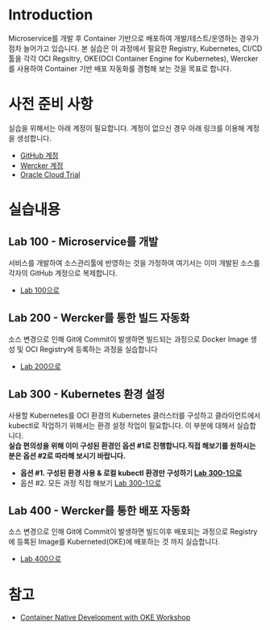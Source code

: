 ﻿# Introduction

Microservice를 개발 후 Container 기반으로 배포하여 개발/테스트/운영하는 경우가 점차 늘어가고 있습니다. 본 실습은 이 과정에서 필요한 Registry, Kubernetes, CI/CD 툴을 각각 OCI Regsitry, OKE(OCI Container Engine for Kubernetes), Wercker를 사용하여 Container 기반 배포 자동화를 경험해 보는 것을 목표로 합니다.


# 사전 준비 사항 

실습을 위해서는 아래 계정이 필요합니다. 계정이 없으신 경우 아래 링크를 이용해 계정을 생성합니다.

  - [GitHub 계정](https://github.com/join)
  - [Wercker 계정](https://app.wercker.com)
  - [Oracle Cloud Trial](https://cloud.oracle.com)


# 실습내용

## Lab 100 - Microservice를 개발
서비스를 개발하여 소스관리툴에 반영하는 것을 가정하여 여기서는 이미 개발된 소스를 각자의 GitHub 계정으로 복제합니다.

  - [Lab 100으로](Lab100.md)


## Lab 200 - Wercker를 통한 빌드 자동화
소스 변경으로 인해 Git에 Commit이 발생하면 빌드되는 과정으로 Docker Image 생성 및 OCI Registry에  등록하는 과정을 실습합니다

  - [Lab 200으로](Lab200.md)


## Lab 300 - Kubernetes 환경 설정
사용할 Kubernetes를 OCI 환경의 Kubernetes 클러스터를 구성하고 클라이언트에서 kubectl로 작업하기 위해서는 환경 설정 작업이 필요합니다. 이 부분에 대해서 실습합니다.<br>
**실습 편의성을 위해 이미 구성된 환경인 옵션 #1로 진행합니다.직접 해보기를 원하시는 분은 옵션 #2로 따라해 보시기 바랍니다.**

  - **옵션 #1. 구성된 환경 사용 & 로컬 kubectl 환경만 구성하기 [Lab 300-1으로](Lab300-1.md)**
  - 옵션 #2. 모든 과정 직접 해보기 [Lab 300-1으로](Lab300-2.md)  


## Lab 400 - Wercker를 통한 배포 자동화
소스 변경으로 인해 Git에 Commit이 발생하면 빌드이후 배포되는 과정으로 Registry에 등록된 Image를 Kuberneted(OKE)에 배포하는 것 까지 실습합니다.

  - [Lab 400으로](Lab400.md)

# 참고 
  - [Container Native Development with OKE Workshop](https://oracle.github.io/learning-library/workshops/container-native-development-with-oke/?page=README.md)